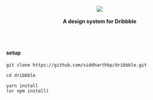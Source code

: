 <p align="center">
  <img src="https://cdn.dribbble.com/assets/dribbble-ball-icon-e94956d5f010d19607348176b0ae90def55d61871a43cb4bcb6d771d8d235471.svg"/>
  <br><br>
  <b>A design system for Dribbble</b>
  <br><br>
</p>

&nbsp;

#### setup

```
git clone https://github.com/siddharthkp/dribbble.git

cd dribbble

yarn install
(or npm install)
```
